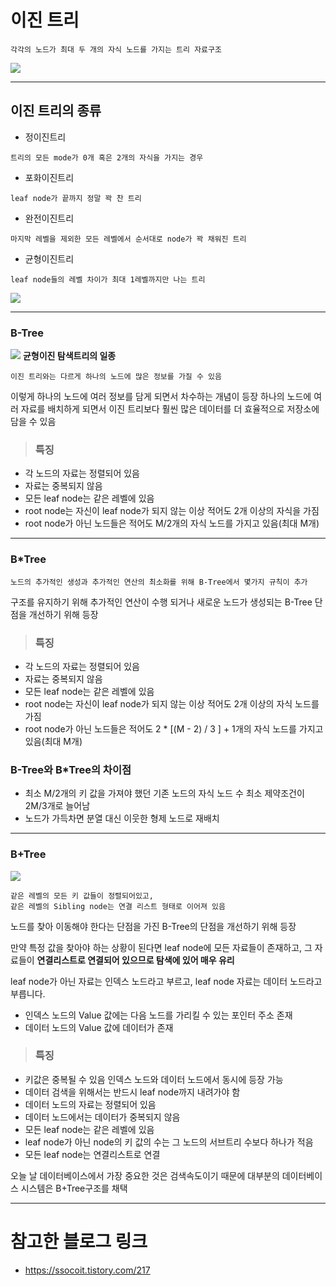 # 이진 트리

```
각각의 노드가 최대 두 개의 자식 노드를 가지는 트리 자료구조
```

![](https://velog.velcdn.com/images/blooper20/post/a8a89c40-82ea-450e-baaf-7dfb9d7788ed/image.png)

---

## 이진 트리의 종류

- 정이진트리

```
트리의 모든 mode가 0개 혹은 2개의 자식을 가지는 경우
```

- 포화이진트리

```
leaf node가 끝까지 정말 꽉 찬 트리
```

- 완전이진트리

```
마지막 레벨을 제외한 모든 레벨에서 순서대로 node가 꽉 채워진 트리
```

- 균형이진트리

```
leaf node들의 레벨 차이가 최대 1레벨까지만 나는 트리
```

![](https://velog.velcdn.com/images/blooper20/post/30dc7222-e446-43a2-ac3a-e5f549e01bc8/image.png)

---

### B-Tree

![](https://velog.velcdn.com/images/blooper20/post/652b745a-4a8b-46b5-8cd3-a5e34d7ffb15/image.png)
**균형이진 탐색트리의 일종**

```
이진 트리와는 다르게 하나의 노드에 많은 정보를 가질 수 있음
```

이렇게 하나의 노드에 여러 정보를 담게 되면서 차수하는 개념이 등장
하나의 노드에 여러 자료를 배치하게 되면서 이진 트리보다 훨씬 많은 데이터를 더 효율적으로 저장소에 담을 수 있음

> ### 특징

- 각 노드의 자료는 정렬되어 있음
- 자료는 중복되지 않음
- 모든 leaf node는 같은 레벨에 있음
- root node는 자신이 leaf node가 되지 않는 이상 적어도 2개 이상의 자식을 가짐
- root node가 아닌 노드들은 적어도 M/2개의 자식 노드를 가지고 있음(최대 M개)

---

### B\*Tree

```
노드의 추가적인 생성과 추가적인 연산의 최소화를 위해 B-Tree에서 몇가지 규칙이 추가
```

구조를 유지하기 위해 추가적인 연산이 수행 되거나 새로운 노드가 생성되는 B-Tree 단점을 개선하기 위해 등장

> ### 특징

- 각 노드의 자료는 정렬되어 있음
- 자료는 중복되지 않음
- 모든 leaf node는 같은 레벨에 있음
- root node는 자신이 leaf node가 되지 않는 이상 적어도 2개 이상의 자식 노드를 가짐
- root node가 아닌 노드들은 적어도 2 \* [(M - 2) / 3 ] + 1개의 자식 노드를 가지고 있음(최대 M개)

### B-Tree와 B\*Tree의 차이점

- 최소 M/2개의 키 값을 가져야 했던 기존 노드의 자식 노드 수 최소 제약조건이 2M/3개로 늘어남
- 노드가 가득차면 분열 대신 이웃한 형제 노드로 재배치

---

### B+Tree

![](https://velog.velcdn.com/images/blooper20/post/44d3f133-248e-4611-95d5-c74aa3ecd8e0/image.png)

```
같은 레벨의 모든 키 값들이 정렬되어있고,
같은 레벨의 Sibling node는 연결 리스트 형태로 이어져 있음
```

노드를 찾아 이동해야 한다는 단점을 가진 B-Tree의 단점을 개선하기 위해 등장

만약 특정 값을 찾아야 하는 상황이 된다면 leaf node에 모든 자료들이 존재하고, 그 자료들이 **연결리스트로 연결되어 있으므로 탐색에 있어 매우 유리**

leaf node가 아닌 자료는 인덱스 노드라고 부르고, leaf node 자료는 데이터 노드라고 부릅니다.

- 인덱스 노드의 Value 값에는 다음 노드를 가리킬 수 있는 포인터 주소 존재
- 데이터 노드의 Value 값에 데이터가 존재

> ### 특징

- 키값은 중복될 수 있음
  인덱스 노드와 데이터 노드에서 동시에 등장 가능
- 데이터 검색을 위해서는 반드시 leaf node까지 내려가야 함
- 데이터 노드의 자료는 정렬되어 있음
- 데이터 노드에서는 데이터가 중복되지 않음
- 모든 leaf node는 같은 레벨에 있음
- leaf node가 아닌 node의 키 값의 수는 그 노드의 서브트리 수보다 하나가 적음
- 모든 leaf node는 연결리스트로 연결

오늘 날 데이터베이스에서 가장 중요한 것은 검색속도이기 때문에 대부분의 데이터베이스 시스템은 B+Tree구조를 채택

---

# 참고한 블로그 링크

- https://ssocoit.tistory.com/217
